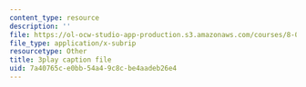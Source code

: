 ```yaml
---
content_type: resource
description: ''
file: https://ol-ocw-studio-app-production.s3.amazonaws.com/courses/8-01sc-classical-mechanics-fall-2016/7a40765ce0bb54a49c8cbe4aadeb26e4_fLuyZ7ayDog.vtt
file_type: application/x-subrip
resourcetype: Other
title: 3play caption file
uid: 7a40765c-e0bb-54a4-9c8c-be4aadeb26e4
---
```


